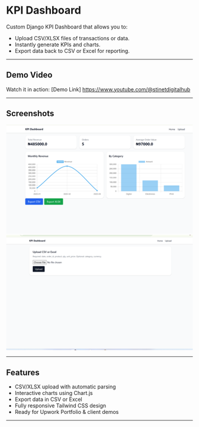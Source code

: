 # KPI Dashboard

Custom Django KPI Dashboard that allows you to:

- Upload CSV/XLSX files of transactions or data.
- Instantly generate KPIs and charts.
- Export data back to CSV or Excel for reporting.

---

## Demo Video
Watch it in action: [Demo Link] https://www.youtube.com/@stinetdigitalhub

---

## Screenshots
![Dashboard Screenshot](screenshots/dashboard.png)
![Upload Screenshot](screenshots/upload.png)

---

## Features
- CSV/XLSX upload with automatic parsing
- Interactive charts using Chart.js
- Export data in CSV or Excel
- Fully responsive Tailwind CSS design
- Ready for Upwork Portfolio & client demos

---

